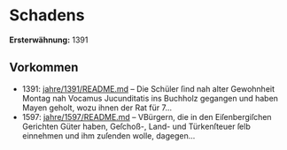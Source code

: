 # Schadens

**Ersterwähnung:** 1391

## Vorkommen
- 1391: [jahre/1391/README.md](../jahre/1391/README.md) – Die Schüler ſind nah alter Gewohnheit Montag nah
Vocamus Jucunditatis ins Buchholz gegangen und haben
Mayen geholt, wozu ihnen der Rat für 7...
- 1597: [jahre/1597/README.md](../jahre/1597/README.md) – VBürgern, die in den Eiſenbergiſchen Gerichten Güter haben,
Geſchoß-, Land- und Türkenſteuer ſelb einnehmen und
ihm zuſenden wolle, dagegen...
